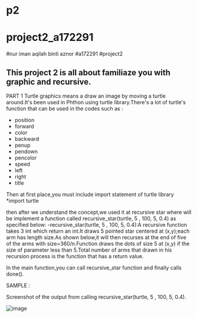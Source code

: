 # p2
# project2_a172291
#nur iman aqilah binti aznor
#a172291
#project2

This project 2 is all about familiaze you with graphic and recursive.
-----------------------------------------------------------------------------
PART 1 
Turtle graphics means a draw an image by moving a turtle around.It's been used in Phthon using turtle library.There's a lot of turtle's function that can be used in the codes such as :
* position
* forward
* color
* backward
* penup
* pendown
* pencolor
* speed
* left
* right
* title

Then at first place,you must include import statement of turtle library
*import turtle

then after we understand the concept,we used it at recursive star where will be implement a function called recursive_star(turtle, 5 , 100, 5, 0.4) as specified below:
-recursive_star(turtle, 5 , 100, 5, 0.4):A recursive function takes 3 int which return an int.It draws 5 pointed star centered at (x,y);each arm has length size.As shown below,it will then recurses at the end of five of the arms with size=360/n.Function draws the dots of size 5 at (x,y) if the size of parameter less than 5.Total number of arms that drawn in his recursion process is the function that has a return value.

In the main function,you can call recursive_star function and finally calls done().

SAMPLE :

Screenshot of the output from calling recursive_star(turtle, 5 , 100, 5, 0.4).


![image](https://user-images.githubusercontent.com/59327398/84874174-cee6f380-b0b6-11ea-8680-9c596a1d2430.png)
